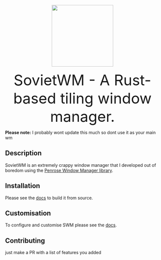 <p align="center">
  <img src="https://i.imgur.com/awBLE8d.png" width="200"/>

  <p align="center" ><font size="7">SovietWM - A Rust-based tiling window manager.</font></p>
</p>





**Please note:** I probably wont update this much so dont use it as your main wm

## Description

SovietWM is an extremely crappy window manager that I developed out of boredom using the [Penrose Window Manager library](https://github.com/sminez/penrose).



## Installation

Please see the [docs](https://theholytachanka.github.io/SovietWM/INSTALL.md) to build it from source.

## Customisation

To configure and customise SWM please see the [docs](https://theholytachanka.github.io/SovietWM/configure.md).

## Contributing
just make a PR with a list of features you added


